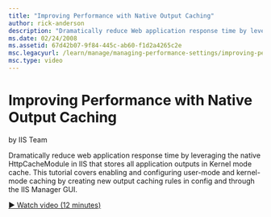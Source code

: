 ```yaml
---
title: "Improving Performance with Native Output Caching"
author: rick-anderson
description: "Dramatically reduce Web application response time by leveraging native HttpCacheModule in IIS that stores all application outputs in Kernel mode cache. This..."
ms.date: 02/24/2008
ms.assetid: 67d42b07-9f84-445c-ab60-f1d2a4265c2e
msc.legacyurl: /learn/manage/managing-performance-settings/improving-performance-with-native-output-caching
msc.type: video
---
```

Improving Performance with Native Output Caching
====================
by IIS Team

Dramatically reduce web application response time by leveraging the native HttpCacheModule in IIS that stores all application outputs in Kernel mode cache. This tutorial covers enabling and configuring user-mode and kernel-mode caching by creating new output caching rules in config and through the IIS Manager GUI.

[&#9654; Watch video (12 minutes)](https://channel9.msdn.com/Blogs/IIS-NET-Site-Videos/improving-performance-with-native-output-caching)
